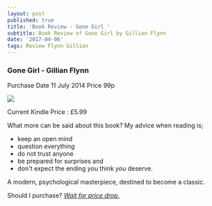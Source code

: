```yaml
---
layout: post
published: true
title: 'Book Review - Gone Girl '
subtitle: Book Review of Gone Girl by Gillian Flynn
date: '2017-04-06'
tags: Review Flynn Gillian
---
```

### Gone Girl - Gillian Flynn

Purchase Date 11 July 2014 Price 99p

<a href="https://www.amazon.co.uk/dp/B007ZXK08C/ref=as_li_ss_il?_encoding=UTF8&btkr=1&linkCode=li2&tag=jodenopublis-21&linkId=99104dec81da5c587fea3bf104e2f29b" target="_blank"><img border="0" src="//ws-eu.amazon-adsystem.com/widgets/q?_encoding=UTF8&ASIN=B007ZXK08C&Format=_SL160_&ID=AsinImage&MarketPlace=GB&ServiceVersion=20070822&WS=1&tag=jodenopublis-21" ></a>

Current Kindle Price : £5.99

What more can be said about this book?  My advice when reading is;
* keep an open mind
* question everything
* do not trust anyone
* be prepared for surprises and 
* don't expect the ending *you* think *you* deserve.

A modern, psychological masterpiece, destined to become a classic.

Should I purchase? *[Wait for price drop.](https://www.ereaderiq.com/)* 

